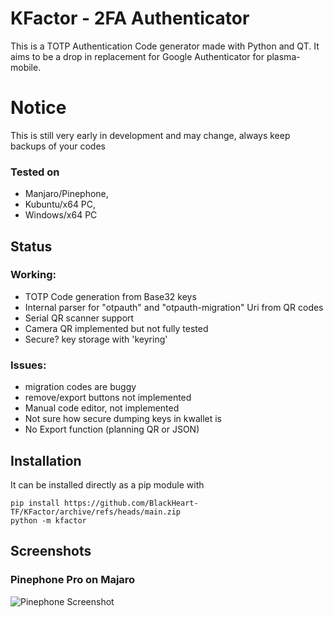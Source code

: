 KFactor - 2FA Authenticator
=============================
This is a TOTP Authentication Code generator made with Python and QT. It aims to be a drop in replacement for Google Authenticator for plasma-mobile.

# Notice
This is still very early in development and may change, always keep backups of your codes

### Tested on 
- Manjaro/Pinephone, 
- Kubuntu/x64 PC, 
- Windows/x64 PC

## Status
### Working:
- TOTP Code generation from Base32 keys
- Internal parser for "otpauth" and "otpauth-migration" Uri from QR codes
- Serial QR scanner support
- Camera QR implemented but not fully tested
- Secure? key storage with 'keyring'

### Issues:
- migration codes are buggy
- remove/export buttons not implemented
- Manual code editor, not implemented
- Not sure how secure dumping keys in kwallet is
- No Export function (planning QR or JSON)

## Installation
It can be installed directly as a pip module with
```
pip install https://github.com/BlackHeart-TF/KFactor/archive/refs/heads/main.zip
python -m kfactor
```

## Screenshots
### Pinephone Pro on Majaro
![Pinephone Screenshot](https://i.imgur.com/TXtywTF.png)
